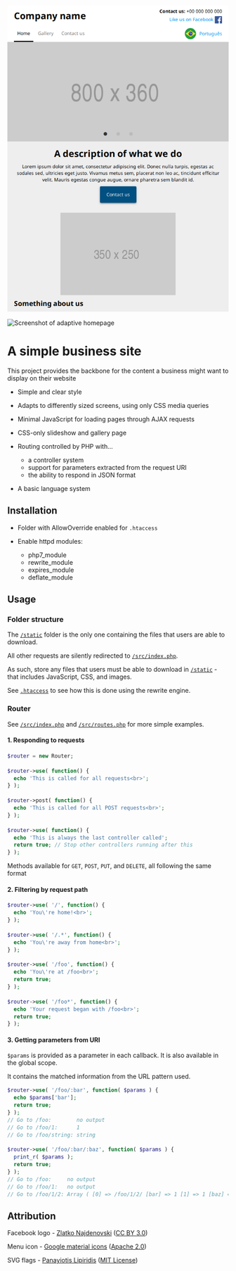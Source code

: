 ![Screenshot of homepage](/docs/homepage.png?raw=true "Screenshot of the homepage")

![Screenshot of adaptive homepage](/docs/adptiveHomepage.png?raw=true "Screenshot of the homepage on a smaller screen")
# A simple business site

This project provides the backbone for the content a business might want to display on their
website

* Simple and clear style

* Adapts to differently sized screens, using only CSS media queries

* Minimal JavaScript for loading pages through AJAX requests

* CSS-only slideshow and gallery page

* Routing controlled by PHP with...
  * a controller system
  * support for parameters extracted from the request URI
  * the ability to respond in JSON format

* A basic language system

## Installation

* Folder with AllowOverride enabled for `.htaccess`

* Enable httpd modules:
  * php7\_module
  * rewrite\_module
  * expires\_module
  * deflate\_module

## Usage

### Folder structure
The [`/static`](static) folder is the only one containing the files that users are able to download.

All other requests are silently redirected to [`/src/index.php`](src/index.php).

As such, store any files that users must be able to download in [`/static`](static) - that includes
JavaScript, CSS, and images.

See [`.htaccess`](.htaccess) to see how this is done using the rewrite engine.

### Router

See [`/src/index.php`](src/index.php) and [`/src/routes.php`](src/routes.php) for more simple examples.

#### 1. Responding to requests

```php
$router = new Router;

$router->use( function() {
  echo 'This is called for all requests<br>';
} );

$router->post( function() {
  echo 'This is called for all POST requests<br>';
} );

$router->use( function() {
  echo 'This is always the last controller called';
  return true; // Stop other controllers running after this
} );
```

Methods available for `GET`, `POST`, `PUT`, and `DELETE`, all following the same format

#### 2. Filtering by request path

```php
$router->use( '/', function() {
  echo 'You\'re home!<br>';
} );

$router->use( '/.*', function() {
  echo 'You\'re away from home<br>';
} );

$router->use( '/foo', function() {
  echo 'You\'re at /foo<br>';
  return true;
} );

$router->use( '/foo*', function() {
  echo 'Your request began with /foo<br>';
  return true;
} );
```

#### 3. Getting parameters from URI

`$params` is provided as a parameter in each callback. It is also available in the global scope.

It contains the matched information from the URL pattern used.

```php
$router->use( '/foo/:bar', function( $params ) {
  echo $params['bar'];
  return true;
} );
// Go to /foo:        no output
// Go to /foo/1:      1
// Go to /foo/string: string

$router->use( '/foo/:bar/:baz', function( $params ) {
  print_r( $params );
  return true;
} );
// Go to /foo:     no output
// Go to /foo/1:   no output
// Go to /foo/1/2: Array ( [0] => /foo/1/2/ [bar] => 1 [1] => 1 [baz] => 2 [2] => 2 )
```

## Attribution

Facebook logo - [Zlatko Najdenovski](https://iconfinder.com/icons/317727)
([CC BY 3.0](https://creativecommons.org/licenses/by/3.0/))

Menu icon - [Google material icons](https://material.io/icons/)
([Apache 2.0](https://www.apache.org/licenses/LICENSE-2.0))

SVG flags - [Panayiotis Lipiridis](https://github.com/lipis/flag-icon-css)
([MIT License](https://github.com/lipis/flag-icon-css/blob/master/LICENSE))
